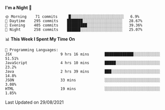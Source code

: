 <!--START_SECTION:waka-->
**I'm a Night 🦉** 

```text
🌞 Morning    71 commits     █░░░░░░░░░░░░░░░░░░░░░░░░   6.9% 
🌆 Daytime    295 commits    ███████░░░░░░░░░░░░░░░░░░   28.67% 
🌃 Evening    405 commits    █████████░░░░░░░░░░░░░░░░   39.36% 
🌙 Night      258 commits    ██████░░░░░░░░░░░░░░░░░░░   25.07%

```


📊 **This Week I Spent My Time On** 

```text
💬 Programming Languages: 
JSX                      9 hrs 16 mins       █████████████░░░░░░░░░░░░   51.51% 
JavaScript               4 hrs 10 mins       █████░░░░░░░░░░░░░░░░░░░░   23.2% 
Java                     2 hrs 39 mins       ███░░░░░░░░░░░░░░░░░░░░░░   14.8% 
JSON                     33 mins             ░░░░░░░░░░░░░░░░░░░░░░░░░   3.08% 
HTML                     19 mins             ░░░░░░░░░░░░░░░░░░░░░░░░░   1.85%

```


 Last Updated on 29/08/2021
<!--END_SECTION:waka-->
